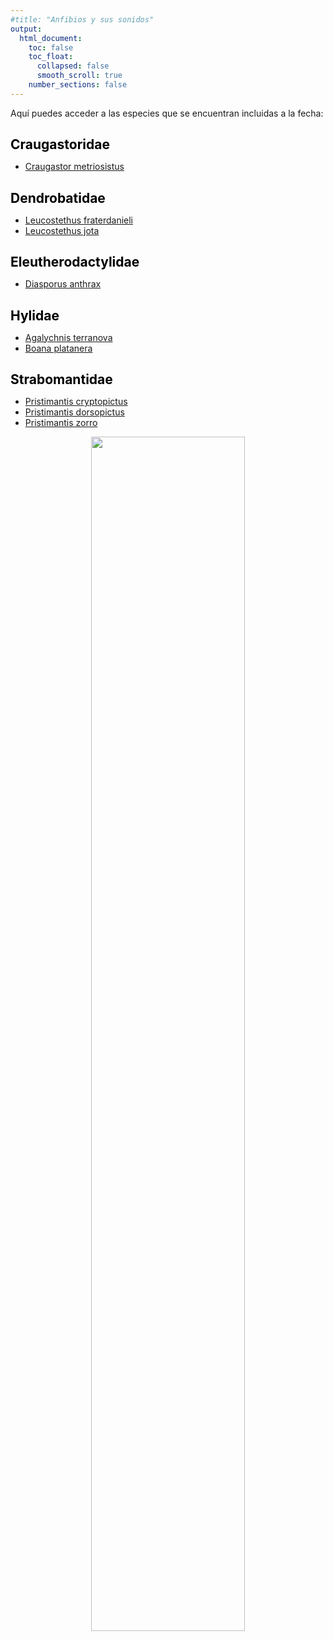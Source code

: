 ```yaml
---
#title: "Anfibios y sus sonidos"
output:
  html_document: 
    toc: false
    toc_float:
      collapsed: false
      smooth_scroll: true
    number_sections: false
---
```


<style>
h1 {
  color: black;
  font-size: 1.5em;
  font-weight: bold;
}
h2 {
  color: black;
}
.title {
  font-size: 1.5em;
  color: black;
  font-weight: bold;
}
.author {
  font-size: 1.5em;
  color: black;
}
.date {
  font-size: 1.2em;
  color: gray;
}
/* Estilo para justificar el texto */
p {
  text-align: justify;
}

</style>


Aquí puedes acceder a las especies que se encuentran incluidas a la fecha:

# Craugastoridae
- [Craugastor metriosistus](Craugastor_metriosistus.md)

# Dendrobatidae
- [Leucostethus fraterdanieli](Leucostethus_fraterdanieli.md)
- [Leucostethus jota](Leucostethus_jota.md)

# Eleutherodactylidae
- [Diasporus anthrax](Diasporus_anthrax.md)

# Hylidae

- [Agalychnis terranova](/species/Agalychnis_terranova.md)
- [Boana platanera](Boana_platanera.md)

# Strabomantidae

- [Pristimantis cryptopictus](Pristimantis_cryptopictus.md)
- [Pristimantis dorsopictus](Pristimantis_dorsopictus.md)
- [Pristimantis zorro](Pristimantis_zorro.md)


<div style="font-family: Times; text-align: center;">
	<img src="{{ site.baseurl }}/images/wave_2.png" style="width:70%; max-width: 1000px;">
</div>